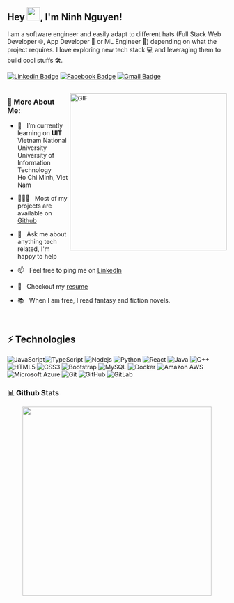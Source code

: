 ## Hey <img src="https://raw.githubusercontent.com/Ninhnon/Ninhnon/wave.gif" width="30">, I'm Ninh Nguyen!

I am a software engineer and easily adapt to different hats (Full Stack Web Developer 🌐, App Developer 📱 or ML Engineer 🤖) depending on what the project requires. I love exploring new tech stack 💻 and leveraging them to build cool stuffs 🛠️.

[![Linkedin Badge](https://img.shields.io/badge/-ninhnguyen-blue?style=flat-square&logo=Linkedin&logoColor=white&link=https://www.linkedin.com/in/ninhnguyentrong/)](https://www.linkedin.com/in/ninhnguyentrong/) [![Facebook Badge](https://img.shields.io/badge/-ninh96592-darkred?style=flat-square&logo=facebook&logoColor=white&link=https://www.facebook.com/nguyen.ninh.96592)](https://www.facebook.com/nguyen.ninh.96592) [![Gmail Badge](https://img.shields.io/badge/-nguyentrongninh24072003@gmail.com-c14438?style=flat-square&logo=Gmail&logoColor=white&link=mailto:nguyentrongninh24072003@gmail.com)](mailto:nguyentrongninh24072003@gmail.com) <br/> <br/>

<img align="right" alt="GIF" src="https://raw.githubusercontent.com/Ninhnon/Ninhnon/code.gif" width="360px"/>

### 🧐 More About Me:

- 🔭 &nbsp; I’m currently learning on **UIT** Vietnam National <br> University University of Information Technology <br> Ho Chi Minh, Viet Nam

- 👨🏻‍💻 &nbsp; Most of my projects are available on [Github](https://github.com/Ninhnon?tab=repositories)
- 💬 &nbsp; Ask me about anything tech related, I'm happy to help
- 📫 &nbsp; Feel free to ping me on [LinkedIn](https://www.linkedin.com/in/ninhnguyentrong/)
- 📝 &nbsp; Checkout my [resume](https://drive.google.com/file/d/1aPm350sIlZre2dnm8nY_FQldfslHOx4N/view?usp=sharing)
- 📚 &nbsp; When I am free, I read fantasy and fiction novels.

<br>

## ⚡ Technologies

![JavaScript](https://img.shields.io/badge/-JavaScript-black?style=flat-square&logo=javascript)![TypeScript](https://img.shields.io/badge/-TypeScript-007ACC?style=flat-square&logo=typescript) ![Nodejs](https://img.shields.io/badge/-Nodejs-black?style=flat-square&logo=Node.js) ![Python](https://img.shields.io/badge/-Python-black?style=flat-square&logo=Python) ![React](https://img.shields.io/badge/-React-black?style=flat-square&logo=react) ![Java](https://img.shields.io/badge/-java-E34A86?style=flat-square&logo=java) ![C++](https://img.shields.io/badge/-C++-00599C?style=flat-square&logo=c) ![HTML5](https://img.shields.io/badge/-HTML5-E34F26?style=flat-square&logo=html5&logoColor=white) ![CSS3](https://img.shields.io/badge/-CSS3-1572B6?style=flat-square&logo=css3) ![Bootstrap](https://img.shields.io/badge/-Bootstrap-563D7C?style=flat-square&logo=bootstrap) ![MySQL](https://img.shields.io/badge/-MySQL-black?style=flat-square&logo=mysql) ![Docker](https://img.shields.io/badge/-Docker-black?style=flat-square&logo=docker) ![Amazon AWS](https://img.shields.io/badge/Amazon%20AWS-232F3E?style=flat-square&logo=amazon-aws) ![Microsoft Azure](https://img.shields.io/badge/Microsoft%20Azure-232F7E?style=flat-square&logo=microsoft-azure) ![Git](https://img.shields.io/badge/-Git-black?style=flat-square&logo=git) ![GitHub](https://img.shields.io/badge/-GitHub-181717?style=flat-square&logo=github) ![GitLab](https://img.shields.io/badge/-GitLab-FCA121?style=flat-square&logo=gitlab)

### 📊 Github Stats

<div align=center>
  <a href="#" title="Nguyen Trong Ninh">
    <img align="center" width="434" src="https://github-readme-stats.vercel.app/api?username=Ninhnon&show_icons=true&theme=react&border_color=61dafb&hide_border=true" />
  </a>
</div>
